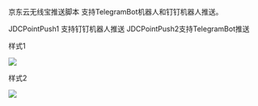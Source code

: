 京东云无线宝推送脚本 支持TelegramBot机器人和钉钉机器人推送。


JDCPointPush1 支持钉钉机器人推送  JDCPointPush2支持TelegramBot推送 

样式1

![](https://i.loli.net/2021/02/23/PFyE28qes7nYbVp.png)

样式2

![](https://i.loli.net/2021/02/23/iEyFWfzSqUMXeTL.png)
